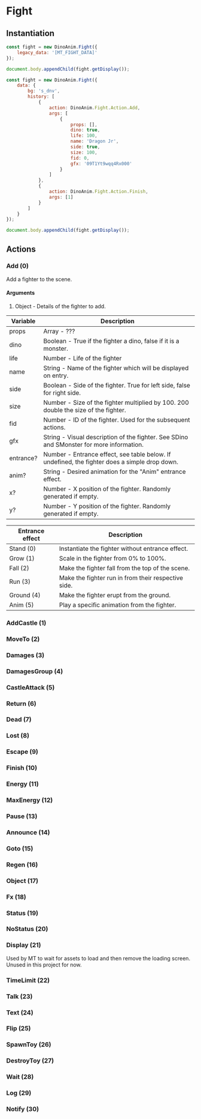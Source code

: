 # Fight

## Instantiation

```javascript
const fight = new DinoAnim.Fight({
	legacy_data: '[MT_FIGHT_DATA]'
});

document.body.appendChild(fight.getDisplay());
```

```javascript
const fight = new DinoAnim.Fight({
	data: {
		bg: 's_dnv',
		history: [
			{
				action: DinoAnim.Fight.Action.Add,
				args: [
					{
						props: [],
						dino: true,
						life: 100,
						name: 'Dragon Jr',
						side: true,
						size: 100,
						fid: 0,
						gfx: '09T1Yt9wqq4Rx000'
					}
				]
			},
			{
				action: DinoAnim.Fight.Action.Finish,
				args: [1]
			}
		]
	}
});

document.body.appendChild(fight.getDisplay());
```

## Actions

### Add (0)

Add a fighter to the scene.

#### Arguments

1. Object - Details of the fighter to add.

| Variable  | Description                                                                                   |
| --------- | --------------------------------------------------------------------------------------------- |
| props     | Array - ???                                                                                   |
| dino      | Boolean - True if the fighter a dino, false if it is a monster.                               |
| life      | Number - Life of the fighter                                                                  |
| name      | String - Name of the fighter which will be displayed on entry.                                |
| side      | Boolean - Side of the fighter. True for left side, false for right side.                      |
| size      | Number - Size of the fighter multiplied by 100. 200 double the size of the fighter.           |
| fid       | Number - ID of the fighter. Used for the subsequent actions.                                  |
| gfx       | String - Visual description of the fighter. See SDino and SMonster for more information.      |
| entrance? | Number - Entrance effect, see table below. If undefined, the fighter does a simple drop down. |
| anim?     | String - Desired animation for the "Anim" entrance effect.                                    |
| x?        | Number - X position of the fighter. Randomly generated if empty.                              |
| y?        | Number - Y position of the fighter. Randomly generated if empty.                              |

| Entrance effect | Description                                         |
| --------------- | --------------------------------------------------- |
| Stand (0)       | Instantiate the fighter without entrance effect.    |
| Grow (1)        | Scale in the fighter from 0% to 100%.               |
| Fall (2)        | Make the fighter fall from the top of the scene.    |
| Run (3)         | Make the fighter run in from their respective side. |
| Ground (4)      | Make the fighter erupt from the ground.             |
| Anim (5)        | Play a specific animation from the fighter.         |

### AddCastle (1)

### MoveTo (2)

### Damages (3)

### DamagesGroup (4)

### CastleAttack (5)

### Return (6)

### Dead (7)

### Lost (8)

### Escape (9)

### Finish (10)

### Energy (11)

### MaxEnergy (12)

### Pause (13)

### Announce (14)

### Goto (15)

### Regen (16)

### Object (17)

### Fx (18)

### Status (19)

### NoStatus (20)

### Display (21)

Used by MT to wait for assets to load and then remove the loading screen.
Unused in this project for now.

### TimeLimit (22)

### Talk (23)

### Text (24)

### Flip (25)

### SpawnToy (26)

### DestroyToy (27)

### Wait (28)

### Log (29)

### Notify (30)

